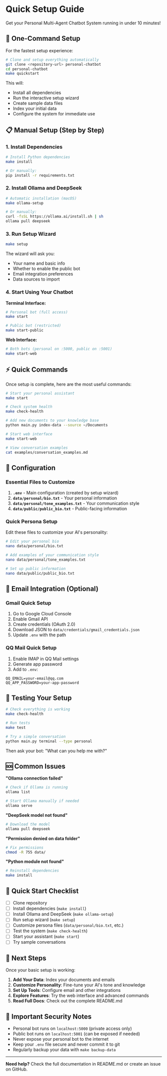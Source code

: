 # Quick Setup Guide

Get your Personal Multi-Agent Chatbot System running in under 10 minutes!

## 🚀 One-Command Setup

For the fastest setup experience:

```bash
# Clone and setup everything automatically
git clone <repository-url> personal-chatbot
cd personal-chatbot
make quickstart
```

This will:
- Install all dependencies
- Run the interactive setup wizard  
- Create sample data files
- Index your initial data
- Configure the system for immediate use

## 📋 Manual Setup (Step by Step)

### 1. Install Dependencies
```bash
# Install Python dependencies
make install

# Or manually:
pip install -r requirements.txt
```

### 2. Install Ollama and DeepSeek
```bash
# Automatic installation (macOS)
make ollama-setup

# Or manually:
curl -fsSL https://ollama.ai/install.sh | sh
ollama pull deepseek
```

### 3. Run Setup Wizard
```bash
make setup
```

The wizard will ask you:
- Your name and basic info
- Whether to enable the public bot
- Email integration preferences  
- Data sources to import

### 4. Start Using Your Chatbot

**Terminal Interface:**
```bash
# Personal bot (full access)
make start

# Public bot (restricted)  
make start-public
```

**Web Interface:**
```bash
# Both bots (personal on :5000, public on :5001)
make start-web
```

## ⚡ Quick Commands

Once setup is complete, here are the most useful commands:

```bash
# Start your personal assistant
make start

# Check system health
make check-health  

# Add new documents to your knowledge base
python main.py index-data --source ~/Documents

# Start web interface
make start-web

# View conversation examples
cat examples/conversation_examples.md
```

## 🔧 Configuration

### Essential Files to Customize

1. **`.env`** - Main configuration (created by setup wizard)
2. **`data/personal/bio.txt`** - Your personal information  
3. **`data/personal/tone_examples.txt`** - Your communication style
4. **`data/public/public_bio.txt`** - Public-facing information

### Quick Persona Setup

Edit these files to customize your AI's personality:

```bash
# Edit your personal bio
nano data/personal/bio.txt

# Add examples of your communication style  
nano data/personal/tone_examples.txt

# Set up public information
nano data/public/public_bio.txt
```

## 📧 Email Integration (Optional)

### Gmail Quick Setup
1. Go to Google Cloud Console
2. Enable Gmail API
3. Create credentials (OAuth 2.0)
4. Download JSON to `data/credentials/gmail_credentials.json`
5. Update `.env` with the path

### QQ Mail Quick Setup  
1. Enable IMAP in QQ Mail settings
2. Generate app password
3. Add to `.env`:
```env
QQ_EMAIL=your-email@qq.com
QQ_APP_PASSWORD=your-app-password
```

## 🧪 Testing Your Setup

```bash
# Check everything is working
make check-health

# Run tests
make test

# Try a simple conversation
python main.py terminal --type personal
```

Then ask your bot: "What can you help me with?"

## 🆘 Common Issues

**"Ollama connection failed"**
```bash
# Check if Ollama is running
ollama list

# Start Ollama manually if needed
ollama serve
```

**"DeepSeek model not found"**
```bash
# Download the model
ollama pull deepseek
```

**"Permission denied on data folder"**
```bash
# Fix permissions
chmod -R 755 data/
```

**"Python module not found"**
```bash
# Reinstall dependencies
make install
```

## 📱 Quick Start Checklist

- [ ] Clone repository
- [ ] Install dependencies (`make install`)
- [ ] Install Ollama and DeepSeek (`make ollama-setup`)
- [ ] Run setup wizard (`make setup`)
- [ ] Customize persona files (`data/personal/bio.txt`, etc.)
- [ ] Test the system (`make check-health`)
- [ ] Start your assistant (`make start`)
- [ ] Try sample conversations

## 🎯 Next Steps

Once your basic setup is working:

1. **Add Your Data**: Index your documents and emails
2. **Customize Personality**: Fine-tune your AI's tone and knowledge
3. **Set Up Tools**: Configure email and other integrations
4. **Explore Features**: Try the web interface and advanced commands
5. **Read Full Docs**: Check out the complete README.md

## 🚨 Important Security Notes

- Personal bot runs on `localhost:5000` (private access only)
- Public bot runs on `localhost:5001` (can be exposed if needed)
- Never expose your personal bot to the internet
- Keep your `.env` file secure and never commit it to git
- Regularly backup your data with `make backup-data`

---

**Need help?** Check the full documentation in README.md or create an issue on GitHub. 